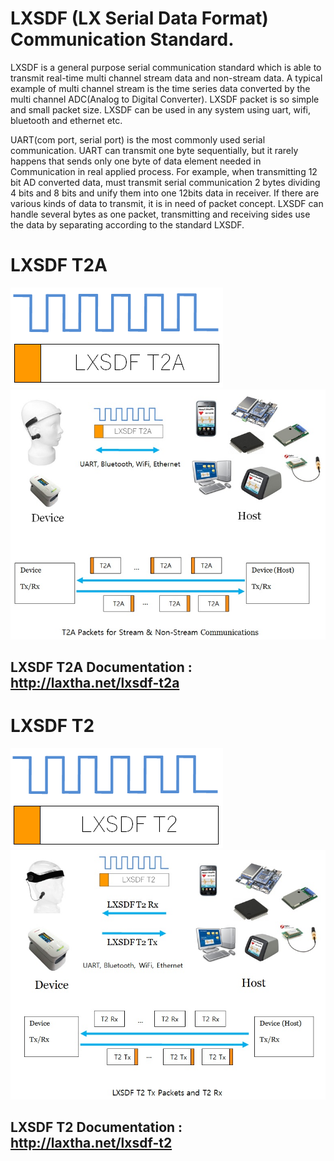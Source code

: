 # LXSDF (LX Serial Data Format) Communication Standard.
LXSDF is a general purpose serial communication standard which is able to transmit real-time multi channel stream data and non-stream data. A typical example of multi channel stream is the time series data converted by the multi channel ADC(Analog to Digital Converter). LXSDF packet is so simple and small packet size. LXSDF can be used in any system using uart, wifi, bluetooth and ethernet  etc.

UART(com port, serial port) is the most commonly used serial communication. UART can transmit one byte sequentially, but it rarely happens that sends only one byte of data element needed in Communication in real applied process. For example, when transmitting 12 bit AD converted data, must transmit serial communication 2 bytes dividing 4 bits and 8 bits and unify them into one 12bits data in receiver. If there are various kinds of data to transmit, it is in need of packet concept. LXSDF can handle several bytes as one packet, transmitting and receiving sides use the data by separating according to the standard LXSDF.

# LXSDF T2A
![LXSDF T2A](images/LOGO_LXSDF-T2A_340x160.png)
![LXSDF T2A Overview](images/Overview_LXSDF-T2A_780x619.jpg)

## LXSDF T2A Documentation : http://laxtha.net/lxsdf-t2a

# LXSDF T2
![LXSDF T2](images/LOGO_LXSDF-T2_340x160.png)
![LXSDF T2 Overview](images/VISD-58_Overview_LXSDF-T2_780x617.jpg)
## LXSDF T2 Documentation : http://laxtha.net/lxsdf-t2